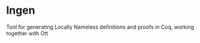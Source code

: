 # lngen
Tool for generating Locally Nameless definitions and proofs in Coq, working together with Ott
